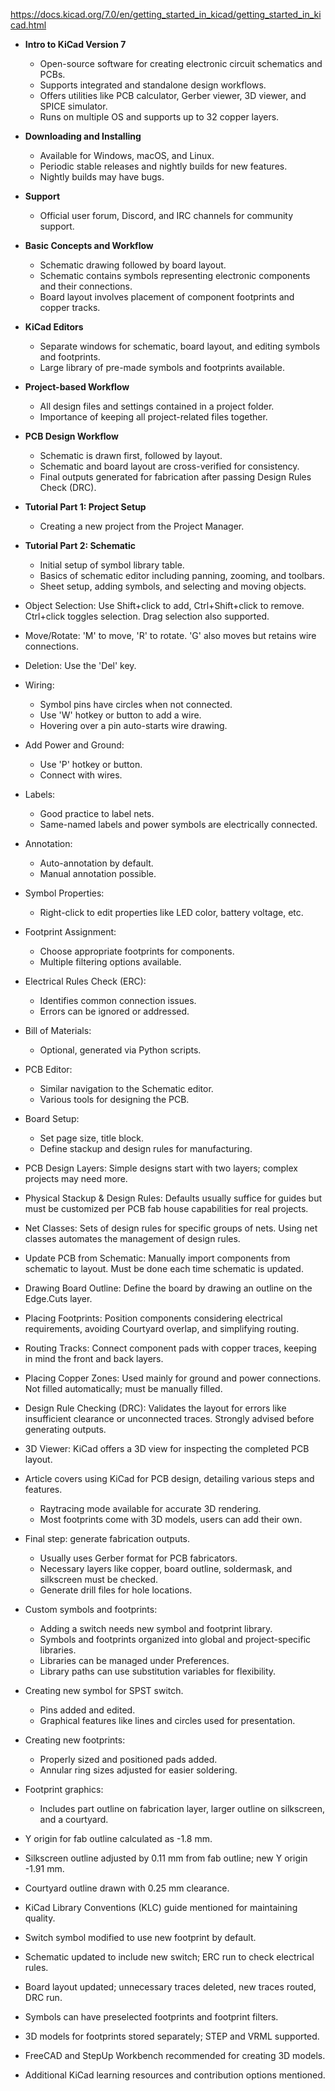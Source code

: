 https://docs.kicad.org/7.0/en/getting_started_in_kicad/getting_started_in_kicad.html

- **Intro to KiCad Version 7**
  - Open-source software for creating electronic circuit schematics and PCBs.
  - Supports integrated and standalone design workflows.
  - Offers utilities like PCB calculator, Gerber viewer, 3D viewer, and SPICE simulator.
  - Runs on multiple OS and supports up to 32 copper layers.

- **Downloading and Installing**
  - Available for Windows, macOS, and Linux.
  - Periodic stable releases and nightly builds for new features.
  - Nightly builds may have bugs.

- **Support**
  - Official user forum, Discord, and IRC channels for community support.

- **Basic Concepts and Workflow**
  - Schematic drawing followed by board layout.
  - Schematic contains symbols representing electronic components and their connections.
  - Board layout involves placement of component footprints and copper tracks.

- **KiCad Editors**
  - Separate windows for schematic, board layout, and editing symbols and footprints.
  - Large library of pre-made symbols and footprints available.

- **Project-based Workflow**
  - All design files and settings contained in a project folder.
  - Importance of keeping all project-related files together.

- **PCB Design Workflow**
  - Schematic is drawn first, followed by layout.
  - Schematic and board layout are cross-verified for consistency.
  - Final outputs generated for fabrication after passing Design Rules Check (DRC).

- **Tutorial Part 1: Project Setup**
  - Creating a new project from the Project Manager.

- **Tutorial Part 2: Schematic**
  - Initial setup of symbol library table.
  - Basics of schematic editor including panning, zooming, and toolbars.
  - Sheet setup, adding symbols, and selecting and moving objects.


- Object Selection: Use Shift+click to add, Ctrl+Shift+click to remove. Ctrl+click toggles selection. Drag selection also supported.
- Move/Rotate: 'M' to move, 'R' to rotate. 'G' also moves but retains wire connections.
- Deletion: Use the 'Del' key.
  
- Wiring:
  - Symbol pins have circles when not connected.
  - Use 'W' hotkey or button to add a wire.
  - Hovering over a pin auto-starts wire drawing.
  
- Add Power and Ground:
  - Use 'P' hotkey or button.
  - Connect with wires.
  
- Labels:
  - Good practice to label nets.
  - Same-named labels and power symbols are electrically connected.

- Annotation:
  - Auto-annotation by default.
  - Manual annotation possible.
  
- Symbol Properties:
  - Right-click to edit properties like LED color, battery voltage, etc.
  
- Footprint Assignment:
  - Choose appropriate footprints for components.
  - Multiple filtering options available.
  
- Electrical Rules Check (ERC):
  - Identifies common connection issues.
  - Errors can be ignored or addressed.
  
- Bill of Materials:
  - Optional, generated via Python scripts.
  
- PCB Editor:
  - Similar navigation to the Schematic editor.
  - Various tools for designing the PCB.
  
- Board Setup:
  - Set page size, title block.
  - Define stackup and design rules for manufacturing.


- PCB Design Layers: Simple designs start with two layers; complex projects may need more.
- Physical Stackup & Design Rules: Defaults usually suffice for guides but must be customized per PCB fab house capabilities for real projects.
- Net Classes: Sets of design rules for specific groups of nets. Using net classes automates the management of design rules.
- Update PCB from Schematic: Manually import components from schematic to layout. Must be done each time schematic is updated.
- Drawing Board Outline: Define the board by drawing an outline on the Edge.Cuts layer.
- Placing Footprints: Position components considering electrical requirements, avoiding Courtyard overlap, and simplifying routing.
- Routing Tracks: Connect component pads with copper traces, keeping in mind the front and back layers.
- Placing Copper Zones: Used mainly for ground and power connections. Not filled automatically; must be manually filled.
- Design Rule Checking (DRC): Validates the layout for errors like insufficient clearance or unconnected traces. Strongly advised before generating outputs.
- 3D Viewer: KiCad offers a 3D view for inspecting the completed PCB layout.



- Article covers using KiCad for PCB design, detailing various steps and features.
  - Raytracing mode available for accurate 3D rendering.
  - Most footprints come with 3D models, users can add their own.
- Final step: generate fabrication outputs.
  - Usually uses Gerber format for PCB fabricators.
  - Necessary layers like copper, board outline, soldermask, and silkscreen must be checked.
  - Generate drill files for hole locations.
- Custom symbols and footprints:
  - Adding a switch needs new symbol and footprint library.
  - Symbols and footprints organized into global and project-specific libraries.
  - Libraries can be managed under Preferences.
  - Library paths can use substitution variables for flexibility.
- Creating new symbol for SPST switch.
  - Pins added and edited. 
  - Graphical features like lines and circles used for presentation.
- Creating new footprints:
  - Properly sized and positioned pads added.
  - Annular ring sizes adjusted for easier soldering.
- Footprint graphics:
  - Includes part outline on fabrication layer, larger outline on silkscreen, and a courtyard.
  
  
  
- Y origin for fab outline calculated as -1.8 mm.
- Silkscreen outline adjusted by 0.11 mm from fab outline; new Y origin -1.91 mm.
- Courtyard outline drawn with 0.25 mm clearance.
- KiCad Library Conventions (KLC) guide mentioned for maintaining quality.
- Switch symbol modified to use new footprint by default.
- Schematic updated to include new switch; ERC run to check electrical rules.
- Board layout updated; unnecessary traces deleted, new traces routed, DRC run.
- Symbols can have preselected footprints and footprint filters.
- 3D models for footprints stored separately; STEP and VRML supported.
- FreeCAD and StepUp Workbench recommended for creating 3D models.
- Additional KiCad learning resources and contribution options mentioned.

